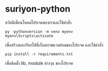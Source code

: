 # suriyon-python

สวัสดีเพื่อนโหลดโปรเจคของเราและใช้คำสั่ง 
```shell
py -pythonversion -m venv myenv
myenv\Scripts\activate
```
เพื่อสร้างและเรียกใช้ที่เก็บสภาพแวดล้อมของโปรเจค
และใช้คำสั่ง
```shell
pip install -r requirements.txt
```
เพื่อติดตั้ง lib, module ต่างๆแ ของโปรเจค
